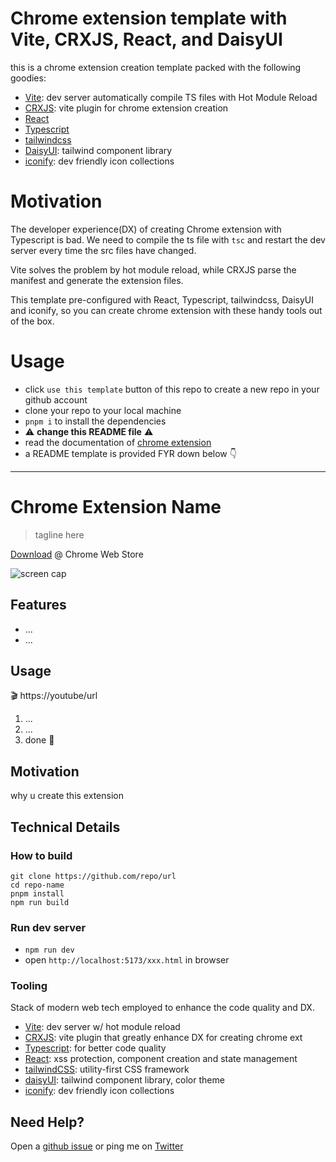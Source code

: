# Chrome extension template with Vite, CRXJS, React, and DaisyUI

this is a chrome extension creation template packed with the following goodies:

- [Vite](https://vitejs.dev/): dev server automatically compile TS files with Hot Module Reload
- [CRXJS](https://crxjs.dev/vite-plugin): vite plugin for chrome extension creation
- [React](https://reactjs.org/)
- [Typescript](https://www.typescriptlang.org/)
- [tailwindcss](https://tailwindcss.com/)
- [DaisyUI](https://daisyui.com/): tailwind component library
- [iconify](https://iconify.design): dev friendly icon collections

# Motivation

The developer experience(DX) of creating Chrome extension with Typescript is bad. We need to compile the ts file with `tsc` and restart the dev server every time the src files have changed.

Vite solves the problem by hot module reload, while CRXJS parse the manifest and generate the extension files.

This template pre-configured with React, Typescript, tailwindcss, DaisyUI and iconify, so you can create chrome extension with these handy tools out of the box.

# Usage

- click `use this template` button of this repo to create a new repo in your github account
- clone your repo to your local machine
- `pnpm i` to install the dependencies
- ⚠️ **change this README file** ⚠️
- read the documentation of [chrome extension](https://developer.chrome.com/docs/extensions/)
- a README template is provided FYR down below 👇

---

# Chrome Extension Name

> tagline here

[Download](https://url) @ Chrome Web Store

![screen cap](https://i.imgur.com/Ycfi8RSm.png)

## Features

- ...
- ...

## Usage

🎬 https://youtube/url

1. ...
2. ...
3. done 🎉

## Motivation

why u create this extension

## Technical Details

### How to build

```shell
git clone https://github.com/repo/url
cd repo-name
pnpm install
npm run build
```

### Run dev server

- `npm run dev`
- open `http://localhost:5173/xxx.html` in browser

### Tooling

Stack of modern web tech employed to enhance the code quality and DX.

- [Vite](https://vitejs.dev): dev server w/ hot module reload
- [CRXJS](https://crxjs.dev/vite-plugin): vite plugin that greatly enhance DX for creating chrome ext
- [Typescript](https://www.typescriptlang.org/): for better code quality
- [React](https://reactjs.org): xss protection, component creation and state management
- [tailwindCSS](https://tailwindcss.com): utility-first CSS framework
- [daisyUI](https://daisyui.com): tailwind component library, color theme
- [iconify](https://iconify.design): dev friendly icon collections

## Need Help?

Open a [github issue](https://github.com/repo/url/issues) or ping me on [Twitter](https://twitter.com/user)
